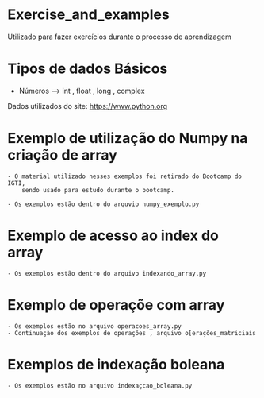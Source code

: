 # Exercise_and_examples
Utilizado para fazer exercícios durante o processo de aprendizagem

# Tipos de dados Básicos 
- Números --> int , float , long , complex


 Dados utilizados do site:
 https://www.python.org
 

# Exemplo de utilização do Numpy na criação de array

    - O material utilizado nesses exemplos foi retirado do Bootcamp do IGTI,
        sendo usado para estudo durante o bootcamp.
   
    - Os exemplos estão dentro do arquvio numpy_exemplo.py

# Exemplo de acesso ao index do array
 
    - Os exemplos estão dentro do arquivo indexando_array.py

# Exemplo de operaçõe com array

    - Os exemplos estão no arquivo operacoes_array.py
    - Continuaçào dos exemplos de operações , arquivo o[erações_matriciais

# Exemplos de indexação boleana

    - Os exemplos estão no arquivo indexaçcao_boleana.py